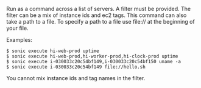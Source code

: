 Run as a command across a list of servers. A filter must be provided.  The filter can be a mix of instance ids and ec2 tags. This command can also take a path to a file. To specify a path to a file use file:// at the beginning of your file.

Examples:

    $ sonic execute hi-web-prod uptime
    $ sonic execute hi-web-prod,hi-worker-prod,hi-clock-prod uptime
    $ sonic execute i-030033c20c54bf149,i-030033c20c54bf150 uname -a
    $ sonic execute i-030033c20c54bf149 file://hello.sh

You cannot mix instance ids and tag names in the filter.
